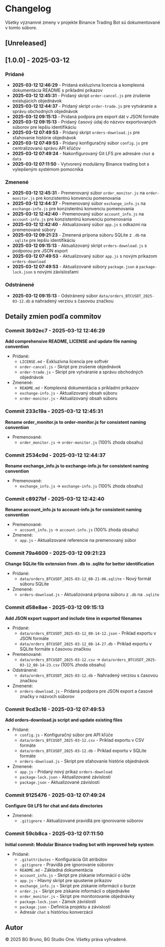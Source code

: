# Changelog

Všetky významné zmeny v projekte Binance Trading Bot sú dokumentované v tomto súbore.

## [Unreleased]

## [1.0.0] - 2025-03-12

### Pridané
- **2025-03-12 12:46:29** - Pridaná exkluzívna licencia a komplexná dokumentácia README s príkladmi príkazov
- **2025-03-12 12:45:31** - Pridaný skript `order-cancel.js` pre zrušenie existujúcich objednávok
- **2025-03-12 12:44:37** - Pridaný skript `order-trade.js` pre vytváranie a správu obchodných objednávok
- **2025-03-12 09:15:13** - Pridaná podpora pre export dát v JSON formáte
- **2025-03-12 09:15:13** - Pridaný časový údaj do názvov exportovaných súborov pre lepšiu identifikáciu
- **2025-03-12 07:49:53** - Pridaný skript `orders-download.js` pre sťahovanie histórie objednávok
- **2025-03-12 07:49:53** - Pridaný konfiguračný súbor `config.js` pre centralizovanú správu API kľúčov
- **2025-03-12 07:49:24** - Nakonfigurovaný Git LFS pre adresáre `chat` a `data`
- **2025-03-12 07:11:50** - Vytvorený modulárny Binance trading bot s vylepšeným systémom pomocníka

### Zmenené
- **2025-03-12 12:45:31** - Premenovaný súbor `order_monitor.js` na `order-monitor.js` pre konzistentnú konvenciu pomenovania
- **2025-03-12 12:44:37** - Premenovaný súbor `exchange_info.js` na `exchange-info.js` pre konzistentnú konvenciu pomenovania
- **2025-03-12 12:42:40** - Premenovaný súbor `account_info.js` na `account-info.js` pre konzistentnú konvenciu pomenovania
- **2025-03-12 12:42:40** - Aktualizovaný súbor `app.js` s odkazmi na premenované súbory
- **2025-03-12 09:21:23** - Zmenená prípona súboru SQLite z `.db` na `.sqlite` pre lepšiu identifikáciu
- **2025-03-12 09:15:13** - Aktualizovaný skript `orders-download.js` s podporou pre JSON export
- **2025-03-12 07:49:53** - Aktualizovaný súbor `app.js` s novým príkazom `orders-download`
- **2025-03-12 07:49:53** - Aktualizované súbory `package.json` a `package-lock.json` s novými závislosťami

### Odstránené
- **2025-03-12 09:15:13** - Odstránený súbor `data/orders_BTCUSDT_2025-03-12.db` a nahradený verziou s časovou značkou

## Detaily zmien podľa commitov

### Commit 3b92ec7 - 2025-03-12 12:46:29
**Add comprehensive README, LICENSE and update file naming convention**
- Pridané:
  - `LICENSE.md` - Exkluzívna licencia pre softvér
  - `order-cancel.js` - Skript pre zrušenie objednávok
  - `order-trade.js` - Skript pre vytváranie a správu obchodných objednávok
- Zmenené:
  - `README.md` - Komplexná dokumentácia s príkladmi príkazov
  - `exchange-info.js` - Aktualizovaný obsah súboru
  - `order-monitor.js` - Aktualizovaný obsah súboru

### Commit 233c19a - 2025-03-12 12:45:31
**Rename order_monitor.js to order-monitor.js for consistent naming convention**
- Premenované:
  - `order_monitor.js` → `order-monitor.js` (100% zhoda obsahu)

### Commit 2534c9d - 2025-03-12 12:44:37
**Rename exchange_info.js to exchange-info.js for consistent naming convention**
- Premenované:
  - `exchange_info.js` → `exchange-info.js` (100% zhoda obsahu)

### Commit c8927bf - 2025-03-12 12:42:40
**Rename account_info.js to account-info.js for consistent naming convention**
- Premenované:
  - `account_info.js` → `account-info.js` (100% zhoda obsahu)
- Zmenené:
  - `app.js` - Aktualizované referencie na premenovaný súbor

### Commit 79a4609 - 2025-03-12 09:21:23
**Change SQLite file extension from .db to .sqlite for better identification**
- Pridané:
  - `data/orders_BTCUSDT_2025-03-12_08-21-06.sqlite` - Nový formát súboru SQLite
- Zmenené:
  - `orders-download.js` - Aktualizovaná prípona súboru z `.db` na `.sqlite`

### Commit d58e8ae - 2025-03-12 09:15:13
**Add JSON export support and include time in exported filenames**
- Pridané:
  - `data/orders_BTCUSDT_2025-03-12_08-14-12.json` - Príklad exportu v JSON formáte
  - `data/orders_BTCUSDT_2025-03-12_08-14-27.db` - Príklad exportu v SQLite formáte s časovou značkou
- Premenované:
  - `data/orders_BTCUSDT_2025-03-12.csv` → `data/orders_BTCUSDT_2025-03-12_08-14-23.csv` (100% zhoda obsahu)
- Odstránené:
  - `data/orders_BTCUSDT_2025-03-12.db` - Nahradený verziou s časovou značkou
- Zmenené:
  - `orders-download.js` - Pridaná podpora pre JSON export a časové značky v názvoch súborov

### Commit 9cd3c16 - 2025-03-12 07:49:53
**Add orders-download.js script and update existing files**
- Pridané:
  - `config.js` - Konfiguračný súbor pre API kľúče
  - `data/orders_BTCUSDT_2025-03-12.csv` - Príklad exportu v CSV formáte
  - `data/orders_BTCUSDT_2025-03-12.db` - Príklad exportu v SQLite formáte
  - `orders-download.js` - Skript pre sťahovanie histórie objednávok
- Zmenené:
  - `app.js` - Pridaný nový príkaz `orders-download`
  - `package-lock.json` - Aktualizované závislosti
  - `package.json` - Aktualizované závislosti

### Commit 9125476 - 2025-03-12 07:49:24
**Configure Git LFS for chat and data directories**
- Zmenené:
  - `.gitignore` - Aktualizované pravidlá pre ignorovanie súborov

### Commit 59cb8ca - 2025-03-12 07:11:50
**Initial commit: Modular Binance trading bot with improved help system**
- Pridané:
  - `.gitattributes` - Konfigurácia Git atribútov
  - `.gitignore` - Pravidlá pre ignorovanie súborov
  - `README.md` - Základná dokumentácia
  - `account_info.js` - Skript pre získanie informácií o účte
  - `app.js` - Hlavný skript pre spustenie príkazov
  - `exchange_info.js` - Skript pre získanie informácií o burze
  - `order.js` - Skript pre získanie informácií o objednávke
  - `order_monitor.js` - Skript pre monitorovanie objednávky
  - `package-lock.json` - Zámok závislostí
  - `package.json` - Definícia projektu a závislostí
  - Adresár `chat` s históriou konverzácií

## Autor

© 2025 BG Bruno, BG Studio One. Všetky práva vyhradené.
